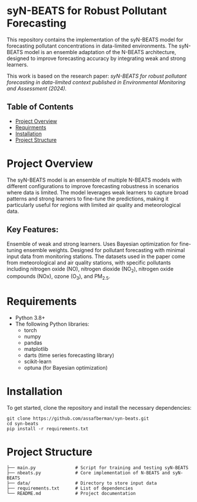 # syN-BEATS for Robust Pollutant Forecasting
This repository contains the implementation of the syN-BEATS model for forecasting pollutant concentrations in data-limited environments. The syN-BEATS model is an ensemble adaptation of the N-BEATS architecture, designed to improve forecasting accuracy by integrating weak and strong learners.

This work is based on the research paper:
*syN-BEATS for robust pollutant forecasting in data-limited context published in Environmental Monitoring and Assessment (2024).*

## Table of Contents
* [Project Overview](#Project-Overview)
* [Requirments](#Requirments)
* [Installation](#Installation)
* [Project Structure](#Project-Structure)

# Project Overview
The syN-BEATS model is an ensemble of multiple N-BEATS models with different configurations to improve forecasting robustness in scenarios where data is limited. The model leverages weak learners to capture broad patterns and strong learners to fine-tune the predictions, making it particularly useful for regions with limited air quality and meteorological data.

## Key Features:
Ensemble of weak and strong learners.
Uses Bayesian optimization for fine-tuning ensemble weights.
Designed for pollutant forecasting with minimal input data from monitoring stations.
The datasets used in the paper come from meteorological and air quality stations, with specific pollutants including nitrogen oxide (NO), nitrogen dioxide (NO<sub>2</sub>), nitrogen oxide compounds (NOx), ozone (O<sub>3</sub>), and PM<sub>2.5</sub>.

# Requirements
* Python 3.8+
* The following Python libraries:
  * torch
  * numpy
  * pandas
  * matplotlib
  * darts (time series forecasting library)
  * scikit-learn
  * optuna (for Bayesian optimization)
 
# Installation
To get started, clone the repository and install the necessary dependencies:
```
git clone https://github.com/assafberman/syn-beats.git
cd syn-beats
pip install -r requirements.txt
```

# Project Structure
```
├── main.py               # Script for training and testing syN-BEATS
├── nbeats.py             # Core implementation of N-BEATS and syN-BEATS
├── data/                 # Directory to store input data
├── requirements.txt      # List of dependencies
└── README.md             # Project documentation
```
